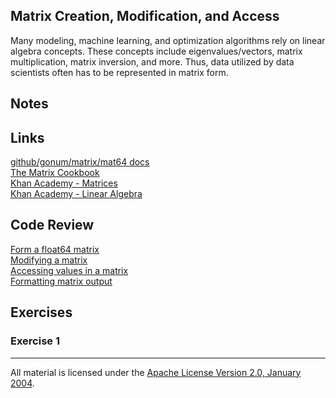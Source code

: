 ## Matrix Creation, Modification, and Access

Many modeling, machine learning, and optimization algorithms rely on linear algebra concepts.  These concepts include eigenvalues/vectors, matrix multiplication, matrix inversion, and more.  Thus, data utilized by data scientists often has to be represented in matrix form.  

## Notes

## Links

[github/gonum/matrix/mat64 docs](https://godoc.org/github.com/gonum/matrix/mat64)  
[The Matrix Cookbook](http://www.math.uwaterloo.ca/~hwolkowi/matrixcookbook.pdf)  
[Khan Academy - Matrices](https://www.khanacademy.org/math/algebra-home/precalculus/precalc-matrices)  
[Khan Academy - Linear Algebra](https://www.khanacademy.org/math/linear-algebra)

## Code Review

[Form a float64 matrix](example1/example1.go)  
[Modifying a matrix](example2/example2.go)  
[Accessing values in a matrix](example3/example3.go)  
[Formatting matrix output](example4/example4.go)  

## Exercises

### Exercise 1

___
All material is licensed under the [Apache License Version 2.0, January 2004](http://www.apache.org/licenses/LICENSE-2.0).
